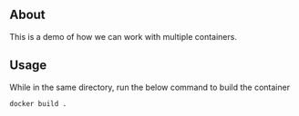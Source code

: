 ## About

This is a demo of how we can work with multiple containers.

## Usage

While in the same directory, run the below command to build the container

```
docker build .
```
